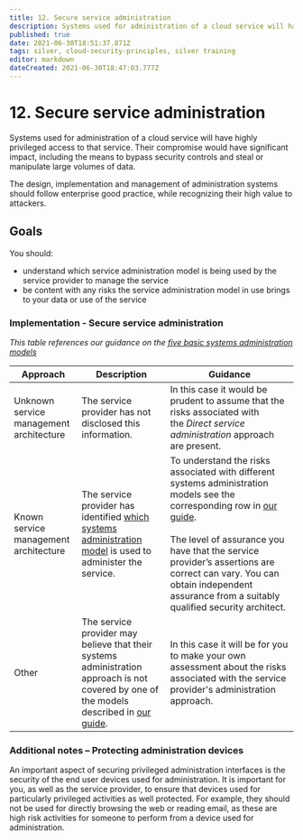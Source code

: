 ```yaml
---
title: 12. Secure service administration
description: Systems used for administration of a cloud service will have highly privileged access to that service.
published: true
date: 2021-06-30T18:51:37.871Z
tags: silver, cloud-security-principles, silver training
editor: markdown
dateCreated: 2021-06-30T18:47:03.777Z
---
```


# 12\. Secure service administration

Systems used for administration of a cloud service will have highly privileged access to that service. Their compromise would have significant impact, including the means to bypass security controls and steal or manipulate large volumes of data.

The design, implementation and management of administration systems should follow enterprise good practice, while recognizing their high value to attackers.

## Goals

You should:

-   understand which service administration model is being used by the service provider to manage the service
-   be content with any risks the service administration model in use brings to your data or use of the service

### **Implementation - Secure service administration**

*This table references our guidance on the* [*five basic systems administration models*](/guidance/systems-administration-architectures)

| **Approach** | **Description** | **Guidance** |
| --- | --- | --- |
| Unknown service management architecture | The service provider has not disclosed this information. | In this case it would be prudent to assume that the risks associated with the *Direct service administration* approach are present. |
| Known service management architecture | The service provider has identified [which systems administration model](/guidance/systems-administration-architectures) is used to administer the service. | To understand the risks associated with different systems administration models see the corresponding row in [our guide](/guidance/systems-administration-architectures).<br><br>The level of assurance you have that the service provider’s assertions are correct can vary. You can obtain independent assurance from a suitably qualified security architect. |
| Other | The service provider may believe that their systems administration approach is not covered by one of the models described in [our guide](/guidance/systems-administration-architectures). | In this case it will be for you to make your own assessment about the risks associated with the service provider's administration approach. |

### **Additional notes – Protecting administration devices**

An important aspect of securing privileged administration interfaces is the security of the end user devices used for administration. It is important for you, as well as the service provider, to ensure that devices used for particularly privileged activities as well protected. For example, they should not be used for directly browsing the web or reading email, as these are high risk activities for someone to perform from a device used for administration.